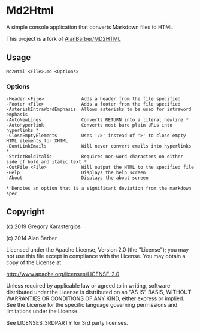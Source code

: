 # Md2Html

A simple console application that converts Markdown files to HTML

This project is a fork of [AlanBarber/MD2HTML](https://github.com/AlanBarber/MD2HTML)

## Usage

    Md2Html <File>.md <Options>

### Options

    -Header <File>              Adds a header from the file specified
    -Footer <File>              Adds a footer from the file specified
    -AsteriskIntraWordEmphasis  Allows asterisks to be used for intraword emphasis
    -AutoNewLines               Converts RETURN into a literal newline *
    -AutoHyperlink              Converts most bare plain URLs into hyperlinks *
    -CloseEmptyElements         Uses '/>' instead of '>' to close empty HTML elements for XHTML
    -DontLinkEmails             Will never convert emails into hyperlinks *
    -StrictBoldItalic           Requires non-word characters on either side of bold and italic text *
    -OutFile <File>             Will output the HTML to the specified file
    -Help                       Displays the help screen
	-About                      Displays the about screen

    * Denotes an option that is a significant deviation from the markdown spec

## Copyright

(c) 2019 Gregory Karastergios

(c) 2014 Alan Barber

Licensed under the Apache License, Version 2.0 (the "License");
you may not use this file except in compliance with the License.
You may obtain a copy of the License at

http://www.apache.org/licenses/LICENSE-2.0

Unless required by applicable law or agreed to in writing, software
distributed under the License is distributed on an "AS IS" BASIS,
WITHOUT WARRANTIES OR CONDITIONS OF ANY KIND, either express or implied.
See the License for the specific language governing permissions and
limitations under the License.

See LICENSES_3RDPARTY for 3rd party licenses.